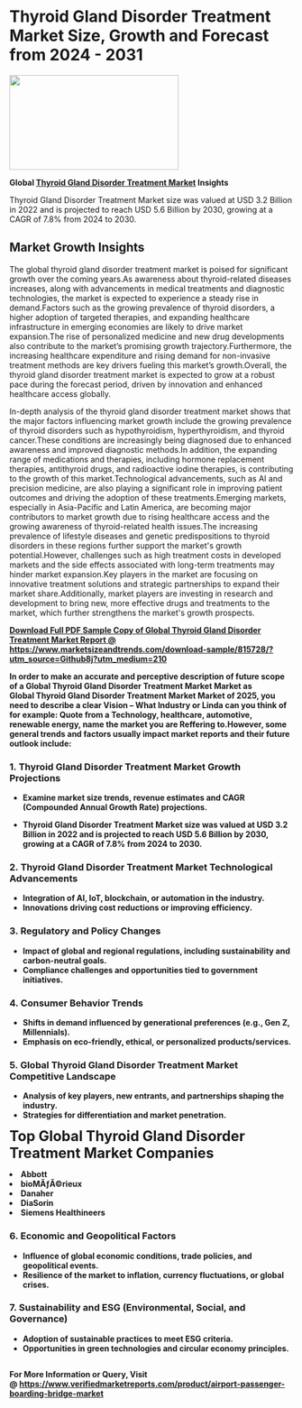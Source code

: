 <H1>Thyroid Gland Disorder Treatment Market Size, Growth and Forecast from 2024 - 2031</H1><img class="aligncenter size-medium wp-image-584254" src="https://thirdeyenews.in/wp-content/uploads/2024/09/Global-Market-Research-300x168.jpeg" alt="" width="300" height="168" /><p><strong>Global&nbsp;<a href="https://www.marketsizeandtrends.com/download-sample/815728/?utm_source=Github8j?utm_medium=210">Thyroid Gland Disorder Treatment Market</a> Insights</strong></p><p>Thyroid Gland Disorder Treatment Market size was valued at USD 3.2 Billion in 2022 and is projected to reach USD 5.6 Billion by 2030, growing at a CAGR of 7.8% from 2024 to 2030.</p><p><h2>Market Growth Insights</h2> <p>The global thyroid gland disorder treatment market is poised for significant growth over the coming years.As awareness about thyroid-related diseases increases, along with advancements in medical treatments and diagnostic technologies, the market is expected to experience a steady rise in demand.Factors such as the growing prevalence of thyroid disorders, a higher adoption of targeted therapies, and expanding healthcare infrastructure in emerging economies are likely to drive market expansion.The rise of personalized medicine and new drug developments also contribute to the market’s promising growth trajectory.Furthermore, the increasing healthcare expenditure and rising demand for non-invasive treatment methods are key drivers fueling this market’s growth.Overall, the thyroid gland disorder treatment market is expected to grow at a robust pace during the forecast period, driven by innovation and enhanced healthcare access globally.</p> <p><strong><a href="#"></a></strong></p> <p>In-depth analysis of the thyroid gland disorder treatment market shows that the major factors influencing market growth include the growing prevalence of thyroid disorders such as hypothyroidism, hyperthyroidism, and thyroid cancer.These conditions are increasingly being diagnosed due to enhanced awareness and improved diagnostic methods.In addition, the expanding range of medications and therapies, including hormone replacement therapies, antithyroid drugs, and radioactive iodine therapies, is contributing to the growth of this market.Technological advancements, such as AI and precision medicine, are also playing a significant role in improving patient outcomes and driving the adoption of these treatments.Emerging markets, especially in Asia-Pacific and Latin America, are becoming major contributors to market growth due to rising healthcare access and the growing awareness of thyroid-related health issues.The increasing prevalence of lifestyle diseases and genetic predispositions to thyroid disorders in these regions further support the market's growth potential.However, challenges such as high treatment costs in developed markets and the side effects associated with long-term treatments may hinder market expansion.Key players in the market are focusing on innovative treatment solutions and strategic partnerships to expand their market share.Additionally, market players are investing in research and development to bring new, more effective drugs and treatments to the market, which further strengthens the market's growth prospects.</p> <p><strong><a href="#"></p><p><span class=""><strong>Download Full PDF Sample Copy of Global Thyroid Gland Disorder Treatment Market Report</strong> @ <a href="https://www.marketsizeandtrends.com/download-sample/815728/?utm_source=Github8j?utm_medium=210" target="_blank">https://www.marketsizeandtrends.com/download-sample/815728/?utm_source=Github8j?utm_medium=210</a></span></p><p>In order to make an accurate and perceptive description of future scope of a Global&nbsp;Thyroid Gland Disorder Treatment Market Market as Global&nbsp;Thyroid Gland Disorder Treatment Market Market of 2025, you need to describe a clear Vision &ndash; What Industry or Linda can you think of for example: Quote from a Technology, healthcare, automotive, renewable energy, name the market you are Reffering to.However, some general trends and factors usually impact market reports and their future outlook include:</p><h3>1.&nbsp;<strong>Thyroid Gland Disorder Treatment Market Growth Projections</strong></h3><ul><li>Examine market size trends, revenue estimates and CAGR (Compounded Annual Growth Rate) projections.</li><li><p>Thyroid Gland Disorder Treatment Market size was valued at USD 3.2 Billion in 2022 and is projected to reach USD 5.6 Billion by 2030, growing at a CAGR of 7.8% from 2024 to 2030.</p></li></ul><h3>2.&nbsp;<strong>Thyroid Gland Disorder Treatment Market Technological Advancements</strong></h3><ul><li>Integration of AI, IoT, blockchain, or automation in the industry.</li><li>Innovations driving cost reductions or improving efficiency.</li></ul><h3>3.&nbsp;<strong>Regulatory and Policy Changes</strong></h3><ul><li>Impact of global and regional regulations, including sustainability and carbon-neutral goals.</li><li>Compliance challenges and opportunities tied to government initiatives.</li></ul><h3>4.&nbsp;<strong>Consumer Behavior Trends</strong></h3><ul><li>Shifts in demand influenced by generational preferences (e.g., Gen Z, Millennials).</li><li>Emphasis on eco-friendly, ethical, or personalized products/services.</li></ul><h3>5.&nbsp;<strong>Global Thyroid Gland Disorder Treatment Market Competitive Landscape</strong></h3><ul><li>Analysis of key players, new entrants, and partnerships shaping the industry.</li><li>Strategies for differentiation and market penetration.</li></ul><p data-pm-slice="1 1 []"><span style="color: inherit; font-family: inherit; font-size: 25px;">Top Global Thyroid Gland Disorder Treatment Market Companies</span></p><div class="" data-test-id=""><p><li>Abbott</li><li> bioMÃƒÂ©rieux</li><li> Danaher</li><li> DiaSorin</li><li> Siemens Healthineers</li></p></div><h3>6.&nbsp;<strong>Economic and Geopolitical Factors</strong></h3><ul><li>Influence of global economic conditions, trade policies, and geopolitical events.</li><li>Resilience of the market to inflation, currency fluctuations, or global crises.</li></ul><h3>7.&nbsp;<strong>Sustainability and ESG (Environmental, Social, and Governance)</strong></h3><ul><li>Adoption of sustainable practices to meet ESG criteria.</li><li>Opportunities in green technologies and circular economy principles.</li></ul><h2><strong style="font-size: 14px;">For More Information or Query, Visit @&nbsp;</strong><a style="background-color: #ffffff; font-size: 14px;" href="https://www.marketsizeandtrends.com/report/thyroid-gland-disorder-treatment-market/" target="_blank">https://www.verifiedmarketreports.com/product/airport-passenger-boarding-bridge-market</a></h2>